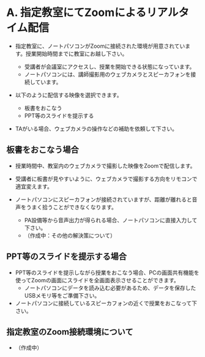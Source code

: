 
# A. 指定教室にてZoomによるリアルタイム配信

- 指定教室に、ノートパソコンがZoomに接続された環境が用意されています。授業開始時間までに教室にお越し下さい。
  - 受講者が会議室にアクセスし、授業を開始できる状態になっています。
  - ノートパソコンには、講師撮影用のウェブカメラとスピーカフォンを接続しています。

- 以下のように配信する映像を選択できます。
  - 板書をおこなう
  - PPT等のスライドを提示する
- TAがいる場合、ウェブカメラの操作などの補助を依頼して下さい。

## 板書をおこなう場合
- 授業時間中、教室内のウェブカメラで撮影した映像をZoomで配信します。
- 受講者に板書が見やすいように、ウェブカメラで撮影する方向をリモコンで適宜変えます。

- ノートパソコンにスピーカフォンが接続されていますが、距離が離れると音声をうまく拾うことができなくなります。
  - PA設備等から音声出力が得られる場合、ノートパソコンに直接入力して下さい。
  - （作成中：その他の解決策について）

## PPT等のスライドを提示する場合
- PPT等のスライドを提示しながら授業をおこなう場合、PCの画面共有機能を使ってZoomの画面にスライドを全画面表示させることができます。
  - ノートパソコンにデータを読み込む必要があるため、データを保存したUSBメモリ等をご準備下さい。
- ノートパソコンに接続しているスピーカフォンの近くで授業をおこなって下さい。

## 指定教室のZoom接続環境について
- （作成中）
